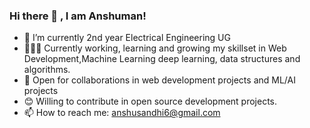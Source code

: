 ### Hi there 👋 , I am Anshuman! 
- 🔭 I’m currently 2nd year Electrical Engineering UG
- 👨🏽‍💻 Currently working, learning and growing my skillset in Web Development,Machine Learning deep learning, data structures and algorithms.
- 🤝 Open for collaborations in web development projects and ML/AI projects
- 😊 Willing to contribute in open source development projects.
- 📫 How to reach me: anshusandhi6@gmail.com

<!--
**anshusandhi6/anshusandhi6** is a ✨ _special_ ✨ repository because its `README.md` (this file) appears on your GitHub profile.

Here are some ideas to get you started:

- 🔭 I’m currently working on ...
- 🌱 I’m currently learning ...
- 👯 I’m looking to collaborate on ...
- 🤔 I’m looking for help with ...
- 💬 Ask me about ...
- 📫 How to reach me: ...
- 😄 Pronouns: ...
- ⚡ Fun fact: ...
-->
